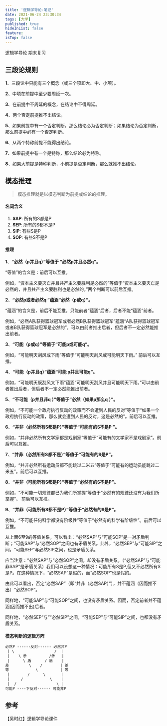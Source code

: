 ```yaml
---
title: '逻辑学导论-笔记'
date: 2021-06-24 23:30:34
tags: [大学]
published: true
hideInList: false
feature: 
isTop: false
---
```


逻辑学导论 期末复习

<!--more-->



## 三段论规则

**1**、三段论中只能有三个概念（或三个项即大、中、小项）。

**2**、中项在前提中至少要周延一次。

**3**、在前提中不周延的概念，在结论中不得周延。

**4**、两个否定前提推不出结论。

**5**、如果前提中有一个否定判断，那么结论必为否定判断；如果结论为否定判断，那么前提中必有一个否定判断。

**6**、从两个特称前提不能得出结论。

**7**、如果前提中有一个是特称，那么结论必为特称。

**8**、如果大前提是特称判断，小前提是否定判断，那么就推不出结论。



## 模态推理

> 模态推理就是以模态判断为前提或结论的推理。  



#### 名词含义

1. **SAP**: 所有的S都是P
2. **SEP**: 所有的S都不是P
3. **SIP**: 有些S是P
4. **SOP**: 有些S不是P



#### 推理

**1**、**“必然（p并且q）”等值于 “必然p并且必然q”。**

“等值”的含义是：前后可以互推。

例如，“资本主义要灭亡并且共产主义要胜利是必然的”等值于“资本主义要灭亡是必然的，并且共产主义要胜利也是必然的。”两个判断可以前后互推。

**2**、**“必然p或者必然q ”蕴涵“必然（p或q）”。**

“蕴涵”的含义是，前后不能互推，只能前者“蕴涵”后者，后者不能“蕴涵”前者。 

例如，“必然A队获得篮球冠军或者必然B队获得篮球冠军”蕴涵“A队获得篮球冠军或者B队获得篮球冠军是必然的”。可以由前者推出后者，但后者不一定必然能推出前者。

**3**、**“可能（p或q）”等值于“可能p或可能q”。**

例如，“可能明天刮风或下雨”等值于“可能明天刮风或可能明天下雨。” 前后可以互推。

**4**、**“可能（p并且q）”蕴涵“可能 p并且可能q”。**

例如，“可能明天既刮风又下雨”蕴涵“可能明天刮风并且可能明天下雨。”可以由前者推出后者，但后者不一定必然能推出前者。

**5**、**“不可能（p并且非q ）”等值于“必然（如果p那么q ）”。**

例如，“不可能一个政府执行反动的政策而不会遭到人民的反对”等值于“如果一个政府执行反动的政策，那么就会遭到人民的反对，这是必然的”。前后可以互推。

**6**、**“并非（必然所有S都是P）”等值于“可能有的S不是P ”。**

例如，“并非必然所有文学家都是戏剧家”等值于“可能有的文学家不是戏剧家”。前后可以互推。

**7**、**“并非（必然所有S都不是）”等值于“可能有的S是P”。**

例如，“并非必然所有运动员都不能跳过二米五”等值于“可能有的运动员能跳过二米五”。前后可以互推。

**8**、**“并非（可能所有S都是P）”等值于“必然有的S不是P”。**

例如，“不可能一切规律都已为我们所掌握”等值于“必然有的规律还没有为我们所掌握”。 前后可以互推。

**9**、**“并非（可能所有S都不是P）”等值于“必然有的S是P”。**

例如，“不可能任何科学都没有阶级性”等值于“必然有的科学有阶级性”。前后可以互推。

从上面6至9的等值关系，可以看出：“必然SAP”与“可能SOP”是一对矛盾判断；“可能SAP”与“必然SOP”之间也有矛盾关系。此外，“必然SEP”与“可能SIP”之间，“可能SEP”与必然SIP之间，也是矛盾关系。

应当注意：“必然SAP”与“必然SOP”之间，却没有矛盾关系。（“必然SAP”与“可能非SAP”是矛盾关系）我们可以设想这一种情况：可能所有S是P,但又不必然所有S是P。在这种情况下，“必然SAP”是假的，而“必然SOP”也是假的。

由此可以看出，否定“必然SAP”（即“并非（必然SAP）”），并不蕴涵（因而推不出）“必然SOP”。

同样地，“可能SAP”与“可能SOP”之间，也没有矛盾关系。因而，否定前者并不蕴涵(因而推不出)后者。

同样地，“必然SEP”与”“必然SIP”之间，“可能SEP”与“可能SIP”之间，也都没有矛盾关系。



#### 模态判断的逻辑方阵

```txt
必然P ------反对------ 必然非P
 | \                  /  |
 |    \ 矛          /矛   |
 |      \ 盾      / 盾    |
差         \    /        | 差
等            \          | 等
 |        /      \       |
 |     /            \    |
 |  /                  \ |
可能P ----下反对------ 可能非P
```











## 参考

【吴时红】逻辑学导论课件
